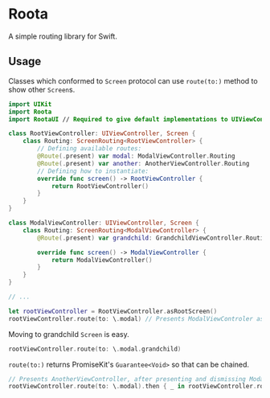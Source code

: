 # Roota

A simple routing library for Swift.

## Usage
Classes which conformed to `Screen` protocol can use `route(to:)` method to show other `Screen`s.

```swift
import UIKit
import Roota
import RootaUI // Required to give default implementations to UIViewController.

class RootViewController: UIViewController, Screen {
    class Routing: ScreenRouting<RootViewController> {
        // Defining available routes:
        @Route(.present) var modal: ModalViewController.Routing
        @Route(.present) var another: AnotherViewController.Routing
        // Defining how to instantiate:
        override func screen() -> RootViewController {
            return RootViewController()
        }
    }
}

class ModalViewController: UIViewController, Screen {
    class Routing: ScreenRouting<ModalViewController> {
        @Route(.present) var grandchild: GrandchildViewController.Routing

        override func screen() -> ModalViewController {
            return ModalViewController()
        }
    }
}

// ...

let rootViewController = RootViewController.asRootScreen()
rootViewController.route(to: \.modal) // Presents ModalViewControler as modal.
```

Moving to grandchild `Screen` is easy.

```swift
rootViewController.route(to: \.modal.grandchild)
```

`route(to:)` returns PromiseKit's `Guarantee<Void>` so that can be chained.

```swift
// Presents AnotherViewController, after presenting and dismissing ModalViewController.
rootViewController.route(to: \.modal).then { _ in rootViewController.route(to: \.another) }
```
